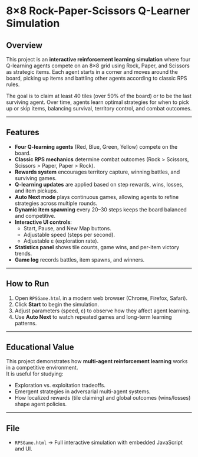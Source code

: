 # 8×8 Rock-Paper-Scissors Q-Learner Simulation

## Overview
This project is an **interactive reinforcement learning simulation** where four Q-learning agents compete on an 8×8 grid using Rock, Paper, and Scissors as strategic items. Each agent starts in a corner and moves around the board, picking up items and battling other agents according to classic RPS rules.

The goal is to claim at least 40 tiles (over 50% of the board) or to be the last surviving agent. Over time, agents learn optimal strategies for when to pick up or skip items, balancing survival, territory control, and combat outcomes.

---

## Features
- **Four Q-learning agents** (Red, Blue, Green, Yellow) compete on the board.  
- **Classic RPS mechanics** determine combat outcomes (Rock > Scissors, Scissors > Paper, Paper > Rock).  
- **Rewards system** encourages territory capture, winning battles, and surviving games.  
- **Q-learning updates** are applied based on step rewards, wins, losses, and item pickups.  
- **Auto Next mode** plays continuous games, allowing agents to refine strategies across multiple rounds.  
- **Dynamic item spawning** every 20–30 steps keeps the board balanced and competitive.  
- **Interactive UI controls**:
  - Start, Pause, and New Map buttons.  
  - Adjustable speed (steps per second).  
  - Adjustable ε (exploration rate).  
- **Statistics panel** shows tile counts, game wins, and per-item victory trends.  
- **Game log** records battles, item spawns, and winners.

---

## How to Run
1. Open `RPSGame.html` in a modern web browser (Chrome, Firefox, Safari).  
2. Click **Start** to begin the simulation.  
3. Adjust parameters (speed, ε) to observe how they affect agent learning.  
4. Use **Auto Next** to watch repeated games and long-term learning patterns.  

---

## Educational Value
This project demonstrates how **multi-agent reinforcement learning** works in a competitive environment.  
It is useful for studying:  
- Exploration vs. exploitation tradeoffs.  
- Emergent strategies in adversarial multi-agent systems.  
- How localized rewards (tile claiming) and global outcomes (wins/losses) shape agent policies.  

---

## File
- `RPSGame.html` → Full interactive simulation with embedded JavaScript and UI.  
